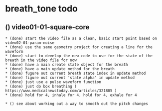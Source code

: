 # breath_tone todo

## () video01-01-square-core
    * (done) start the video file as a clean, basic start point based on video02-01-param-noise
    * (done) use the same geometry project for creating a line for the waveform
    * (done) start to develop the new code to use for the state of the breath in the video file for now
    * (done) have a main create state object for the breath
    * (done) have a main update method for the breath
    * (done) fugure out current breath state index in update method
    * (done) figure out current 'state alpha' in update method
    * (done) just use a pulse waveform function
    * (done) just do box breathing ( https://www.medicalnewstoday.com/articles/321805 )
    * (done) hold for 4, inhale for 4, hold for 4, exhale for 4
    
    * () see about working out a way to smooth out the pitch changes
